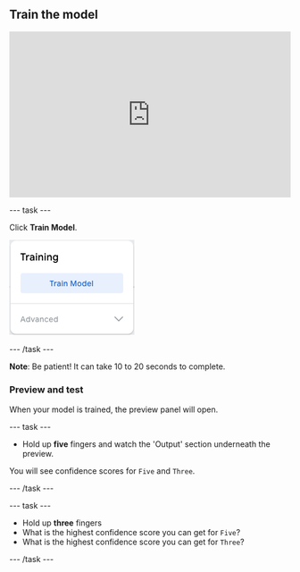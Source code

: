 ## Train the model

<html>
<div style="position: relative; width: 100%; overflow: hidden; padding-top: 56.25%;">
<p><iframe style="position: absolute; top: 0; left: 0; right: 0; width: 100%; height: 100%; border: none;" src="https://www.youtube.com/embed/Sso5cORp1yQ?rel=0&cc_load_policy=1" width="560" height="315" allowfullscreen allow="accelerometer; autoplay; clipboard-write; encrypted-media; gyroscope; picture-in-picture; web-share"></iframe></p>
</div>
</html>

--- task ---

Click **Train Model**.

![The 'Train Model' button.](images/train_model.png)

--- /task ---

**Note**: Be patient! It can take 10 to 20 seconds to complete.

### Preview and test

When your model is trained, the preview panel will open.

--- task ---

- Hold up **five** fingers and watch the 'Output' section underneath the preview.

You will see confidence scores for `Five` and `Three`.

--- /task ---

--- task ---

- Hold up **three** fingers
- What is the highest confidence score you can get for `Five`?
- What is the highest confidence score you can get for `Three`?

--- /task ---
